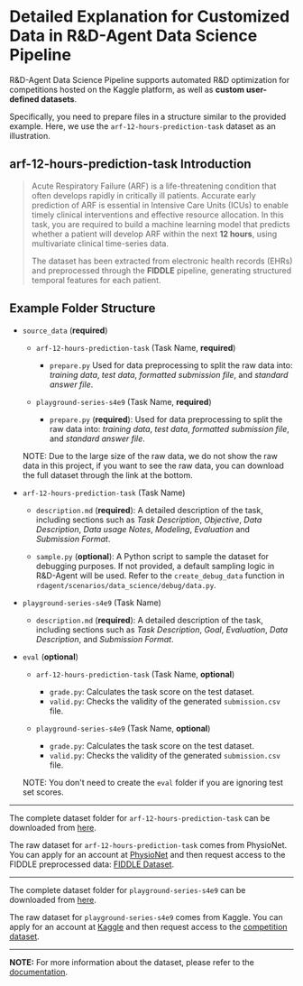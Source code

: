 # Detailed Explanation for Customized Data in R\&D-Agent Data Science Pipeline

R\&D-Agent Data Science Pipeline supports automated R\&D optimization for competitions hosted on the Kaggle platform, as well as **custom user-defined datasets**.

Specifically, you need to prepare files in a structure similar to the provided example. Here, we use the `arf-12-hours-prediction-task` dataset as an illustration.

## arf-12-hours-prediction-task Introduction

> Acute Respiratory Failure (ARF) is a life-threatening condition that often develops rapidly in critically ill patients. Accurate early prediction of ARF is essential in Intensive Care Units (ICUs) to enable timely clinical interventions and effective resource allocation. In this task, you are required to build a machine learning model that predicts whether a patient will develop ARF within the next **12 hours**, using multivariate clinical time-series data.
> 
> The dataset has been extracted from electronic health records (EHRs) and preprocessed through the **FIDDLE** pipeline, generating structured temporal features for each patient.

## Example Folder Structure

* `source_data` (**required**)

  * `arf-12-hours-prediction-task` (Task Name, **required**)

    * `prepare.py` Used for data preprocessing to split the raw data into: *training data*, *test data*, *formatted submission file*, and *standard answer file*. 

  * `playground-series-s4e9` (Task Name, **required**)

    * `prepare.py` (**required**): Used for data preprocessing to split the raw data into: *training data*, *test data*, *formatted submission file*, and *standard answer file*. 

  NOTE: Due to the large size of the raw data, we do not show the raw data in this project, if you want to see the raw data, you can download the full dataset through the link at the bottom.

* `arf-12-hours-prediction-task` (Task Name)

  * `description.md` (**required**): A detailed description of the task, including sections such as *Task Description*, *Objective*, *Data Description*, *Data usage Notes*, *Modeling*, *Evaluation* and *Submission Format*.

  * `sample.py` (**optional**): A Python script to sample the dataset for debugging purposes. If not provided, a default sampling logic in R\&D-Agent will be used. Refer to the `create_debug_data` function in `rdagent/scenarios/data_science/debug/data.py`.

* `playground-series-s4e9` (Task Name)

  * `description.md` (**required**): A detailed description of the task, including sections such as *Task Description*, *Goal*, *Evaluation*, *Data Description*, and *Submission Format*.

* `eval` (**optional**)

  * `arf-12-hours-prediction-task` (Task Name, **optional**)

    * `grade.py`: Calculates the task score on the test dataset.
    * `valid.py`: Checks the validity of the generated `submission.csv` file.

  * `playground-series-s4e9` (Task Name, **optional**)

    * `grade.py`: Calculates the task score on the test dataset.
    * `valid.py`: Checks the validity of the generated `submission.csv` file.

  NOTE: You don't need to create the `eval` folder if you are ignoring test set scores.

---

The complete dataset folder for `arf-12-hours-prediction-task` can be downloaded from [here](https://github.com/SunsetWolf/rdagent_resource/releases/download/ds_data/arf-12-hours-prediction-task.zip).

The raw dataset for `arf-12-hours-prediction-task` comes from PhysioNet. You can apply for an account at [PhysioNet](https://physionet.org/) and then request access to the FIDDLE preprocessed data: [FIDDLE Dataset](https://physionet.org/content/mimic-eicu-fiddle-feature/1.0.0/).

---

The complete dataset folder for `playground-series-s4e9` can be downloaded from [here](https://github.com/SunsetWolf/rdagent_resource/releases/download/ds_data/playground-series-s4e9.zip).

The raw dataset for `playground-series-s4e9` comes from Kaggle. You can apply for an account at [Kaggle](https://www.kaggle.com/) and then request access to the [competition dataset](https://www.kaggle.com/competitions/playground-series-s4e9/data).

---

**NOTE:** For more information about the dataset, please refer to the [documentation](https://rdagent.readthedocs.io/en/latest/scens/data_science.html).

